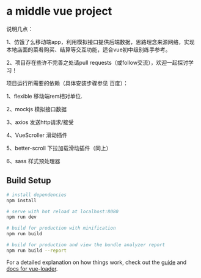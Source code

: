 # a middle vue project

> 
说明几点：
>
1、仿饿了么移动端app，利用模拟接口提供后端数据，思路理念来源网络，实现本地店面的菜肴购买、结算等交互功能，适合vue初中级别练手参考。
> 
2、项目存在些许不完善之处请pull requests（或follow交流），欢迎一起探讨学习！
> 
项目运行所需要的依赖（具体安装步骤参见 百度）：
>
 1、flexible 移动端rem相对单位.
 >
 2、mockjs 模拟接口数据
 >
 3、axios 发送http请求/接受
 >
 4、VueScroller 滑动插件
 >
 5、better-scroll 下拉加载滑动插件（同上）
 >
 6、sass 样式预处理器


## Build Setup

``` bash
# install dependencies
npm install

# serve with hot reload at localhost:8080
npm run dev

# build for production with minification
npm run build

# build for production and view the bundle analyzer report
npm run build --report
```

For a detailed explanation on how things work, check out the [guide](http://vuejs-templates.github.io/webpack/) and [docs for vue-loader](http://vuejs.github.io/vue-loader).
